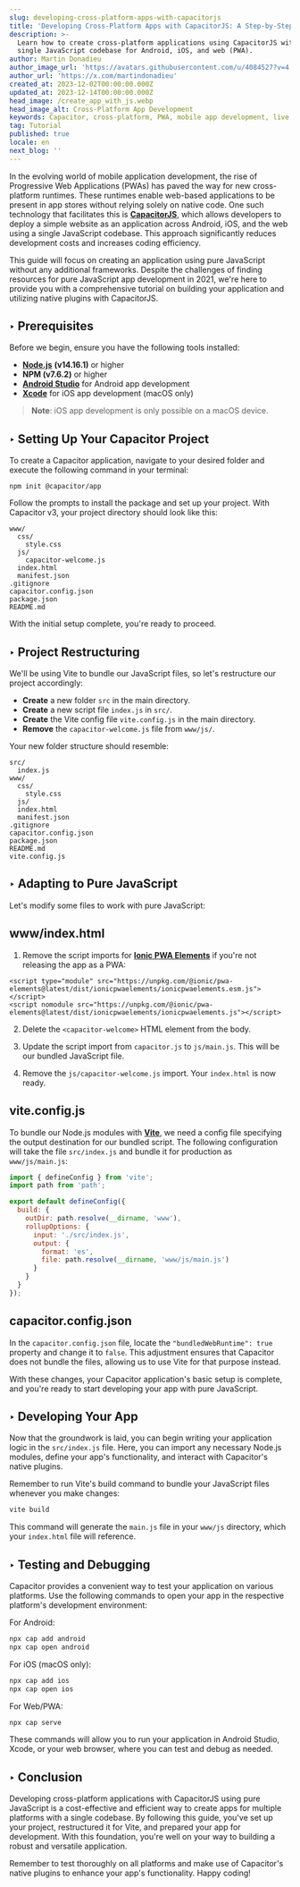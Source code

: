```yaml
---
slug: developing-cross-platform-apps-with-capacitorjs
title: 'Developing Cross-Platform Apps with CapacitorJS: A Step-by-Step Guide'
description: >-
  Learn how to create cross-platform applications using CapacitorJS with a
  single JavaScript codebase for Android, iOS, and web (PWA).
author: Martin Donadieu
author_image_url: 'https://avatars.githubusercontent.com/u/4084527?v=4'
author_url: 'https://x.com/martindonadieu'
created_at: 2023-12-02T00:00:00.000Z
updated_at: 2023-12-14T00:00:00.000Z
head_image: /create_app_with_js.webp
head_image_alt: Cross-Platform App Development
keywords: Capacitor, cross-platform, PWA, mobile app development, live updates, OTA updates, continuous integration, mobile app updates
tag: Tutorial
published: true
locale: en
next_blog: ''
---
```


In the evolving world of mobile application development, the rise of Progressive Web Applications (PWAs) has paved the way for new cross-platform runtimes. These runtimes enable web-based applications to be present in app stores without relying solely on native code. One such technology that facilitates this is [**CapacitorJS**](https://capacitorjs.com/), which allows developers to deploy a simple website as an application across Android, iOS, and the web using a single JavaScript codebase. This approach significantly reduces development costs and increases coding efficiency.

This guide will focus on creating an application using pure JavaScript without any additional frameworks. Despite the challenges of finding resources for pure JavaScript app development in 2021, we're here to provide you with a comprehensive tutorial on building your application and utilizing native plugins with CapacitorJS.

## ‣ Prerequisites

Before we begin, ensure you have the following tools installed:

- [**Node.js**](https://nodejs.org/en/) **(v14.16.1)** or higher
- **NPM (v7.6.2)** or higher
- [**Android Studio**](https://developer.android.com/studio/) for Android app development
- [**Xcode**](https://apps.apple.com/de/app/xcode/id497799835/?mt=12) for iOS app development (macOS only)

> **Note**: iOS app development is only possible on a macOS device.

## ‣ Setting Up Your Capacitor Project

To create a Capacitor application, navigate to your desired folder and execute the following command in your terminal:

```
npm init @capacitor/app
```

Follow the prompts to install the package and set up your project. With Capacitor v3, your project directory should look like this:

```
www/
  css/
    style.css
  js/
    capacitor-welcome.js
  index.html
  manifest.json
.gitignore
capacitor.config.json
package.json
README.md
```

With the initial setup complete, you're ready to proceed.

## ‣ Project Restructuring

We'll be using Vite to bundle our JavaScript files, so let's restructure our project accordingly:

- **Create** a new folder `src` in the main directory.
- **Create** a new script file `index.js` in `src/`.
- **Create** the Vite config file `vite.config.js` in the main directory.
- **Remove** the `capacitor-welcome.js` file from `www/js/`.

Your new folder structure should resemble:

```
src/
  index.js
www/
  css/
    style.css
  js/
  index.html
  manifest.json
.gitignore
capacitor.config.json
package.json
README.md
vite.config.js
```

## ‣ Adapting to Pure JavaScript

Let's modify some files to work with pure JavaScript:

## www/index.html

1. Remove the script imports for [**Ionic PWA Elements**](https://capacitorjs.com/docs/web/pwa-elements/) if you're not releasing the app as a PWA:

```
<script type="module" src="https://unpkg.com/@ionic/pwa-elements@latest/dist/ionicpwaelements/ionicpwaelements.esm.js"></script>
<script nomodule src="https://unpkg.com/@ionic/pwa-elements@latest/dist/ionicpwaelements/ionicpwaelements.js"></script>
```

2. Delete the `<capacitor-welcome>` HTML element from the body.

3. Update the script import from `capacitor.js` to `js/main.js`. This will be our bundled JavaScript file.

4. Remove the `js/capacitor-welcome.js` import. Your `index.html` is now ready.

## vite.config.js

To bundle our Node.js modules with [**Vite**](https://vitejs.dev/), we need a config file specifying the output destination for our bundled script. The following configuration will take the file `src/index.js` and bundle it for production as `www/js/main.js`:

```javascript
import { defineConfig } from 'vite';
import path from 'path';

export default defineConfig({
  build: {
    outDir: path.resolve(__dirname, 'www'),
    rollupOptions: {
      input: './src/index.js',
      output: {
        format: 'es',
        file: path.resolve(__dirname, 'www/js/main.js')
      }
    }
  }
});
```

## capacitor.config.json

In the `capacitor.config.json` file, locate the `"bundledWebRuntime": true` property and change it to `false`. This adjustment ensures that Capacitor does not bundle the files, allowing us to use Vite for that purpose instead.

With these changes, your Capacitor application's basic setup is complete, and you're ready to start developing your app with pure JavaScript.

## ‣ Developing Your App

Now that the groundwork is laid, you can begin writing your application logic in the `src/index.js` file. Here, you can import any necessary Node.js modules, define your app's functionality, and interact with Capacitor's native plugins.

Remember to run Vite's build command to bundle your JavaScript files whenever you make changes:

```bash
vite build
```

This command will generate the `main.js` file in your `www/js` directory, which your `index.html` file will reference.

## ‣ Testing and Debugging

Capacitor provides a convenient way to test your application on various platforms. Use the following commands to open your app in the respective platform's development environment:

For Android:
```bash
npx cap add android
npx cap open android
```

For iOS (macOS only):
```bash
npx cap add ios
npx cap open ios
```

For Web/PWA:
```bash
npx cap serve
```

These commands will allow you to run your application in Android Studio, Xcode, or your web browser, where you can test and debug as needed.

## ‣ Conclusion

Developing cross-platform applications with CapacitorJS using pure JavaScript is a cost-effective and efficient way to create apps for multiple platforms with a single codebase. By following this guide, you've set up your project, restructured it for Vite, and prepared your app for development. With this foundation, you're well on your way to building a robust and versatile application.

Remember to test thoroughly on all platforms and make use of Capacitor's native plugins to enhance your app's functionality. Happy coding!
